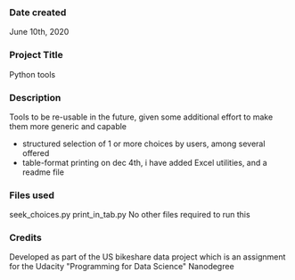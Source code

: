 ### Date created
June 10th, 2020

### Project Title
Python tools

### Description
Tools to be re-usable in the future, given some additional effort to make them
more generic and capable
  * structured selection of 1 or more choices by users, among several offered
  * table-format printing
  on dec 4th, i have added Excel utilities, and a readme file

### Files used
seek_choices.py
print_in_tab.py
No other files required to run this

### Credits
Developed as part of the US bikeshare data project which is an assignment for
the Udacity "Programming for Data Science" Nanodegree
